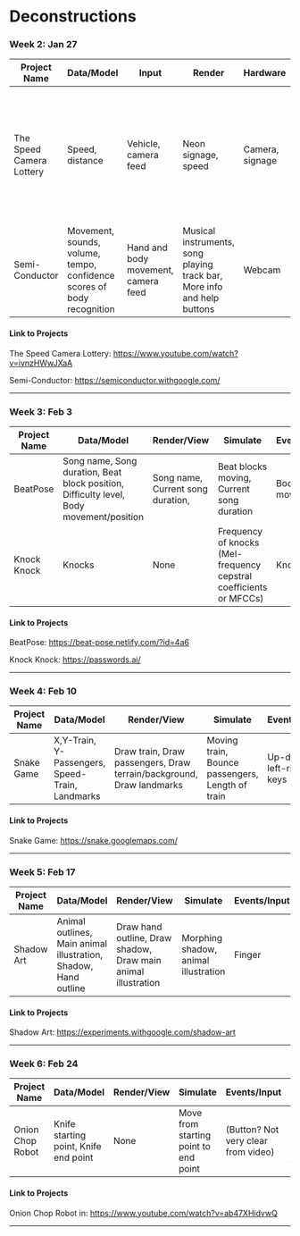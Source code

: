 # Deconstructions

### Week 2: Jan 27

| Project Name  | Data/Model | Input | Render | Hardware | Output | 
| ------------- | ------------- | ------------- | ------------- | ------------- | ------------- |
| The Speed Camera Lottery  | Speed, distance  | Vehicle, camera feed  | Neon signage, speed  | Camera, signage  | A speed camera that notes drivers who go over the limit, and issues a lottery ticket to drivers who abide the limit |
| Semi-Conductor  | Movement, sounds, volume, tempo, confidence scores of body recognition | Hand and body movement, camera feed  | Musical instruments, song playing track bar, More info and help buttons  | Webcam  | Control the tempo and musical instruments of this digital orchestra  |

#### Link to Projects
The Speed Camera Lottery: <https://www.youtube.com/watch?v=iynzHWwJXaA>

Semi-Conductor: <https://semiconductor.withgoogle.com/>

----


### Week 3: Feb 3

| Project Name  | Data/Model | Render/View | Simulate | Events/Input | Hardware | 
| ------------- | ------------- | ------------- | ------------- | ------------- | ------------- |
| BeatPose | Song name, Song duration, Beat block position, Difficulty level, Body movement/position | Song name, Current song duration, | Beat blocks moving, Current song duration | Body movements | None |
| Knock Knock | Knocks | None | Frequency of knocks (Mel-frequency cepstral coefficients or MFCCs) | Knocks | Arduino |

#### Link to Projects

BeatPose: <https://beat-pose.netlify.com/?id=4a6>

Knock Knock: <https://passwords.ai/>


----


### Week 4: Feb 10

| Project Name  | Data/Model | Render/View | Simulate | Events/Input | Hardware | 
| ------------- | ------------- | ------------- | ------------- | ------------- | ------------- |
| Snake Game | X,Y-Train, Y-Passengers, Speed-Train, Landmarks | Draw train, Draw passengers, Draw terrain/background, Draw landmarks | Moving train, Bounce passengers, Length of train | Up-down-left-right keys | None |

#### Link to Projects

Snake Game: https://snake.googlemaps.com/


----


### Week 5: Feb 17

| Project Name  | Data/Model | Render/View | Simulate | Events/Input | Hardware | 
| ------------- | ------------- | ------------- | ------------- | ------------- | ------------- |
| Shadow Art | Animal outlines, Main animal illustration, Shadow, Hand outline | Draw hand outline, Draw shadow, Draw main animal illustration | Morphing shadow, animal illustration | Finger | None |

#### Link to Projects

Shadow Art: https://experiments.withgoogle.com/shadow-art


----

### Week 6: Feb 24

| Project Name  | Data/Model | Render/View | Simulate | Events/Input | Hardware | 
| ------------- | ------------- | ------------- | ------------- | ------------- | ------------- |
| Onion Chop Robot | Knife starting point, Knife end point | None | Move from starting point to end point | (Button? Not very clear from video) | Servo motor, breadboard/circuit, battery pack (? Assumed——how they get power?) |

#### Link to Projects

Onion Chop Robot in: https://www.youtube.com/watch?v=ab47XHidvwQ

----
